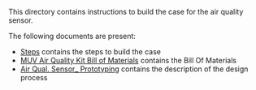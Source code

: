 This directory contains instructions to build the case for the air quality sensor.

The following documents are present:
* [Steps](https://github.com/waagsociety/air_quality_sensor_kit/blob/master/MUV%20Kit/Case/Steps.md) contains the steps to build the case
* [MUV Air Quality Kit Bill of Materials](https://github.com/waagsociety/air_quality_sensor_kit/blob/master/MUV%20Kit/Case/MUV%20Air%20Quality%20Kit%20Bill%20of%20%20Materials.md) contains the Bill Of Materials
* [Air Qual. Sensor_ Prototyping](https://github.com/waagsociety/air_quality_sensor_kit/blob/master/MUV%20Kit/Case/Air%20Qual.%20Sensor_%20Prototyping.md) contains the description of the design process
